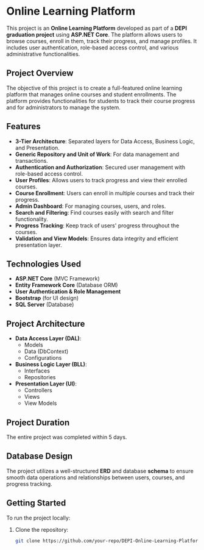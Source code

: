 # Online Learning Platform

This project is an **Online Learning Platform** developed as part of a **DEPI graduation project** using **ASP.NET Core**. The platform allows users to browse courses, enroll in them, track their progress, and manage profiles. It includes user authentication, role-based access control, and various administrative functionalities.

## Project Overview
The objective of this project is to create a full-featured online learning platform that manages online courses and student enrollments. The platform provides functionalities for students to track their course progress and for administrators to manage the system.

## Features
- **3-Tier Architecture**: Separated layers for Data Access, Business Logic, and Presentation.
- **Generic Repository and Unit of Work**: For data management and transactions.
- **Authentication and Authorization**: Secured user management with role-based access control.
- **User Profiles**: Allows users to track progress and view their enrolled courses.
- **Course Enrollment**: Users can enroll in multiple courses and track their progress.
- **Admin Dashboard**: For managing courses, users, and roles.
- **Search and Filtering**: Find courses easily with search and filter functionality.
- **Progress Tracking**: Keep track of users' progress throughout the courses.
- **Validation and View Models**: Ensures data integrity and efficient presentation layer.

## Technologies Used
- **ASP.NET Core** (MVC Framework)
- **Entity Framework Core** (Database ORM)
- **User Authentication & Role Management**
- **Bootstrap** (for UI design)
- **SQL Server** (Database)

## Project Architecture
- **Data Access Layer (DAL)**: 
  - Models
  - Data (DbContext)
  - Configurations
- **Business Logic Layer (BLL)**:
  - Interfaces
  - Repositories
- **Presentation Layer (UI)**:
  - Controllers
  - Views
  - View Models


## Project Duration
The entire project was completed within 5 days.

## Database Design
The project utilizes a well-structured **ERD** and database **schema** to ensure smooth data operations and relationships between users, courses, and progress tracking.

## Getting Started
To run the project locally:

1. Clone the repository:

   ```bash
   git clone https://github.com/your-repo/DEPI-Online-Learning-Platform.git
